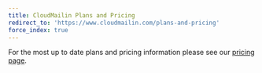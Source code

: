 ```yaml
---
title: CloudMailin Plans and Pricing
redirect_to: 'https://www.cloudmailin.com/plans-and-pricing'
force_index: true
---
```


For the most up to date plans and pricing information please see our
[pricing page](https://www.cloudmailin.com/plans-and-pricing).
